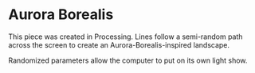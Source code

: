 # Aurora Borealis

This piece was created in Processing. Lines follow a semi-random path across the screen to create an Aurora-Borealis-inspired landscape.

Randomized parameters allow the computer to put on its own light show.
